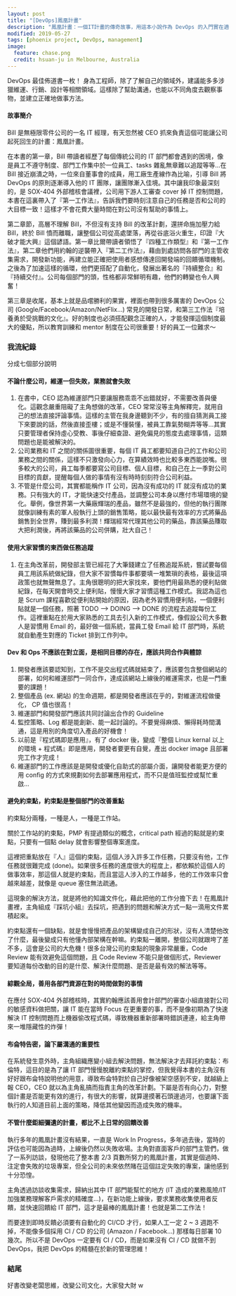 ```yaml
---
layout: post
title: "[DevOps]鳳凰計畫"
description: "鳳凰計畫：一個IT計畫的傳奇故事，用這本小說作為 DevOps 的入門實在適合不過了！"
modified: 2019-05-27
tags: [phoenix project, DevOps, management]
image:
  feature: chase.png
  credit: hsuan-ju in Melbourne, Australia
---
```


DevOps 最佳佈道書一枚！
身為工程師，除了了解自己的領域外，建議能多多涉獵維運、行銷、設計等相關領域。這樣除了幫助溝通，也能以不同角度去觀察事物，並建立正確地做事方法。

#### 故事簡介

Bill 是無極限零件公司的一名 IT 經理，有天忽然被 CEO 抓來負責這個可能讓公司起死回生的計畫：鳳凰計畫。

在本書的第一章，Bill 帶讀者經歷了每個傳統公司的 IT 部門都會遇到的困境，像是員工不遵守制度、部門工作集中於一位員工、tasks 雜亂無章難以追蹤等等...在 Bill 接近崩潰之時，一位來自董事會的成員，用工廠生產線作為比喻，引導 Bill 將 DevOps 的原則逐漸導入他的 IT 團隊，讓團隊漸入佳境。其中讓我印象最深刻的，是 SOX-404 外部稽核會議裡，公司用下游人工審查 cover 掉 IT 控制問題，本書在這裏帶入了『第一工作法』，告訴我們要時刻注意自己的任務是否和公司的大目標一致！這樣才不會花費大量時間在對公司沒有幫助的事情上。

第二章節，高層不理解 Bill，不但沒有支持 Bill 的改革計劃，還拼命施加壓力給 Bill，終於 Bill 憤而離職，讓整個公司從高處墜落，再從谷底浴火重生，印證『大破才能大興』這個諺語。第一章比爾帶讀者領悟了『四種工作類型』和『第一工作法』，第二章他們用約翰的逆襲帶入『第二工作法』，藉由到處訪問各部門的主管收集需求，開發新功能，再建立能正確把使用者感想傳達回開發端的回饋循環機制。之後為了加速這樣的循環，他們更搭配了自動化，發展出著名的『持續整合』和『持續交付』。公司每個部門的頭，性格都非常鮮明有趣，他們的轉變也令人興奮！

第三章是收尾，基本上就是品嚐勝利的果實，裡面也帶到很多厲害的 DevOps 公司 (Google/Facebook/Amazon/NetFlix...) 常見的開發日常，和第三工作法『培養勇於受挑戰的文化』。好的制度也必須搭配觀念正確的人，才能發揮這個制度最大的優點，所以教育訓練和 mentor 制度在公司很重要！好的員工一位難求～

### 我流紀錄

分成七個部分說明

#### 不論什麼公司，維運一但失敗，業務就會失敗

1. 在書中，CEO 認為維運部門只要讓服務乖乖不出錯就好，不需要改善與優化。這觀念嚴重阻礙了主角想做的改革，CEO 常常沒等主角解釋完，就用自己的想法直接評論事情。這樣的主管在我身邊聽到不少，有的擅自猜測員工接下來要說的話，然後直接歪樓；或是不懂裝懂，被員工靠氣勢糊弄等等...其實只要管理者保持虛心受教、事後仔細查證、避免偏見的態度去處理事情，這類問題也是能被解決的。
2. 公司業務和 IT 之間的關係圖很重要，每個 IT 員工都要知道自己的工作和公司業務之間的關係，這樣不只激發向心力，在算績效時也比較多東西能說嘴。很多較大的公司，員工每季都要寫公司目標、個人目標，和自己在上一季對公司目標的貢獻，提醒每個人做的事情有沒有時時刻刻符合公司利益。
3. 不管是什麼公司，其實都能稱作 IT 公司，因為沒有成功的 IT 就沒有成功的業務。只有強大的 IT，才能快速交付產品，並調整公司本身以應付市場環境的變化。舉例，像世界第一大藥廠輝瑞的產品，雖然不是最強的，但他的執行團隊就像訓練有素的軍人般執行上頭的銷售策略，能以最快最有效率的方式將藥品銷售到全世界，賺到最多利潤！輝瑞經常代理其他公司的藥品，靠該藥品賺取大把利潤後，再將該藥品的公司併購，壯大自己！

#### 使用大家習慣的東西做任務追蹤

1. 在主角改革前，開發部主管已經花了大筆錢建立了任務追蹤系統，嘗試要每個員工用該系統做紀錄，但大家不習慣每件事都要填一堆繁瑣的表格，最後這項政策也就無聲無息了。主角很聰明的把大家找來，要他們用最熟悉的便利貼做紀錄，在每天開會時交上便利貼，慢慢大家才習慣這種工作模式。我認為這也是 Scrum 課程喜歡從便利貼開始的原因，因為老外習慣用便利貼，一個便利貼就是一個任務，照著 TODO --> DOING --> DONE 的流程去追蹤每份工作。這裡重點在於用大家熟悉的工具去引入新的工作模式，像假設公司大多數人是習慣用 Email 的，最好做一個系統，當員工發 Email 給 IT 部門時，系統就自動產生對應的 Ticket 排到工作列中。

#### Dev 和 Ops 不應該在對立面，是相同目標的存在，應該共同合作與體諒

1. 開發者應該要認知到，工作不是交出程式碼就結束了，應該要包含整個網站的部署，如何和維運部門一同合作，達成該網站上線後的維運需求，也是一門重要的課題！
2. 整個產品 (ex. 網站) 的生命週期，都是開發者應該在乎的，對維運流程做優化， CP 值也很高！
3. 維運部門和開發部門應該共同討論出合作的 Guideline
4. 監控策略、Log 都是能創新、能一起討論的。不要覺得麻煩、懶得耗時間溝通，這是用別的角度切入產品的好機會！
5. 以前是『程式碼即是應用』，有了 docker 後，變成『整個 Linux kernal 以上的環境 + 程式碼』即是應用，開發者要更有自覺，產出 docker image 且部署完工作才完成！
6. 維運部門的工作應該是是開發或優化自助式的部屬介面，讓開發者能更方便的用 config 的方式來規劃如何去部署應用程式，而不只是值班監控或幫忙重啟...

#### 避免約束點，約束點是整個部門的改善重點

約束點分兩種，一種是人，一種是工作站。

關於工作站的約束點，PMP 有提過類似的概念，critical path 經過的點就是約束點，只要有一個點 delay 就會影響整個專案進度。

這裡把重點放在『人』這個約束點，這個人涉入許多工作任務，只要沒有他，工作任務就很難完成 (done)。如果很多任務的進度很大的程度上，都依賴於這個人的做事效率，那這個人就是約束點，而且當這人涉入的工作越多，他的工作效率只會越來越差，就像是 queue 塞住無法疏通。

這現象的解決方法，就是將他的知識文件化，藉此把他的工作分擔下去！在鳳凰計畫裡，主角組成『踩坑小組』去採坑，把遇到的問題和解決方式一點一滴用文件累積起來。

約束點還有一個缺點，就是會慢慢把產品的架構變成自己的形狀，沒有人清楚他改了什麼，最後變成只有他懂內部架構在幹嘛。約束點一離開，整個公司就跟垮了差不多，這會是公司的大危機！很多台灣公司約束點的現象非常嚴重，Code Review 能有效避免這個問題，且 Code Review 不能只是做個形式，Reviewer 要知道每份改動的目的是什麼、解決什麼問題、是否是最有效的解法等等。

#### 綜觀全局，善用各部門資源在對的時間做對的事情

在應付 SOX-404 外部稽核時，其實約翰應該善用會計部門的審查小組直接對公司的敏感資料做把關，讓 IT 能在當時 Focus 在更重要的事，而不是像初期為了快速解決 IT 控制問題而上機器偷改程式碼，導致機器重新部署時錯誤連連，給主角帶來一堆隱藏性的炸彈！

#### 布侖特告密，論下屬溝通的重要性

在系統發生意外時，主角組織應變小組去解決問題，無法解決才去拜託約束點：布倫特，這目的是為了讓 IT 部門慢慢脫離約束點的掌控，但我覺得本書的主角沒有好好跟布侖特說明他的用意，導致布侖特對於自己好像被架空感到不安，就越級上報 CEO，CEO 就以為主角亂搞而指責主角的改革計劃。下屬是否有向心力，對整個計畫是否能更有效的進行，有很大的影響，就算邊摸著石頭邊過河，也要讓下面執行的人知道目前上面的策略，降低其他變因而造成失敗的機率。

#### 不管什麼鉅細彌遺的計畫，都比不上日常的回饋改善

執行多年的鳳凰計畫沒有結果，一直是 Work In Progress，多年過去後，當時的評估也可能因為過時，上線後仍然以失敗收場。主角對直面客戶的部門主管們，做了一系列訪談，發現他花了整本書 2/3 頁數所努力的鳳凰計畫，其實是個過時、注定會失敗的垃圾專案，但全公司的未來依然賭在這個註定失敗的專案，讓他感到十分恐惶。

主角透過訪談收集需求，歸納出其中 IT 部門能幫忙的地方 (IT 造成的業務風險/IT 加強業務理解客戶需求的精確度...)，在新功能上線後，要求業務收集使用者反饋，並快速回饋給 IT 部門，這才是最棒的鳳凰計畫！也就是第二工作法！

而要達到即時反饋必須要有自動化的 CI/CD 才行，如果人工一定 2 ~ 3 週跑不掉，不能像多個採用 CI / CD 的公司 (Amazon / Facebook...) 那樣每日部署 10 幾次。所以不是 DevOps 一定要有 CI / CD，而是如果沒有 CI / CD 就做不到 DevOps，我把 DevOps 的精髓在於新的管理思維！

### 結尾

好書改變老闆思維，改變公司文化，大家發大財 w
